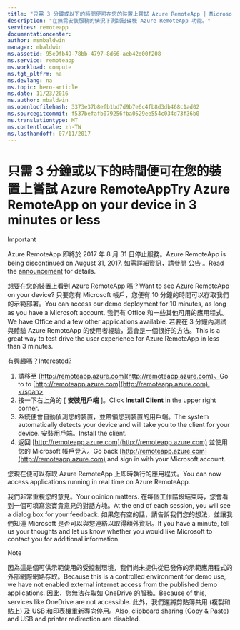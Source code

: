 ```yaml
---
title: "只需 3 分鐘或以下的時間便可在您的裝置上嘗試 Azure RemoteApp | Microsoft Docs"
description: "在無需安裝服務的情況下測試磁碟機 Azure RemoteApp 功能。"
services: remoteapp
documentationcenter: 
author: msmbaldwin
manager: mbaldwin
ms.assetid: 95e9fb49-78bb-4797-8d66-aeb42d00f208
ms.service: remoteapp
ms.workload: compute
ms.tgt_pltfrm: na
ms.devlang: na
ms.topic: hero-article
ms.date: 11/23/2016
ms.author: mbaldwin
ms.openlocfilehash: 3373e37b8efb1bd7d9b7e6c4fb8d3db468c1ad02
ms.sourcegitcommit: f537befafb079256fba0529ee554c034d73f36b0
ms.translationtype: MT
ms.contentlocale: zh-TW
ms.lasthandoff: 07/11/2017
---
```

# <a name="try-azure-remoteapp-on-your-device-in-3-minutes-or-less"></a><span data-ttu-id="b7df4-103">只需 3 分鐘或以下的時間便可在您的裝置上嘗試 Azure RemoteApp</span><span class="sxs-lookup"><span data-stu-id="b7df4-103">Try Azure RemoteApp on your device in 3 minutes or less</span></span>
> [!IMPORTANT]
> <span data-ttu-id="b7df4-104">Azure RemoteApp 即將於 2017 年 8 月 31 日停止服務。</span><span class="sxs-lookup"><span data-stu-id="b7df4-104">Azure RemoteApp is being discontinued on August 31, 2017.</span></span> <span data-ttu-id="b7df4-105">如需詳細資訊，請參閱 [公告](https://go.microsoft.com/fwlink/?linkid=821148) 。</span><span class="sxs-lookup"><span data-stu-id="b7df4-105">Read the [announcement](https://go.microsoft.com/fwlink/?linkid=821148) for details.</span></span>
> 
> 

<span data-ttu-id="b7df4-106">想要在您的裝置上看到 Azure RemoteApp 嗎？</span><span class="sxs-lookup"><span data-stu-id="b7df4-106">Want to see Azure RemoteApp on your device?</span></span> <span data-ttu-id="b7df4-107">只要您有 Microsoft 帳戶，您便有 10 分鐘的時間可以存取我們的示範部署。</span><span class="sxs-lookup"><span data-stu-id="b7df4-107">You can access our demo deployment for 10 minutes, as long as you have a Microsoft account.</span></span> <span data-ttu-id="b7df4-108">我們有 Office 和一些其他可用的應用程式。</span><span class="sxs-lookup"><span data-stu-id="b7df4-108">We have Office and a few other applications available.</span></span> <span data-ttu-id="b7df4-109">若要在 3 分鐘內測試與體驗 Azure RemoteApp 的使用者經驗，這會是一個很好的方法。</span><span class="sxs-lookup"><span data-stu-id="b7df4-109">This is a great way to test drive the user experience for Azure RemoteApp in less than 3 minutes.</span></span>

<span data-ttu-id="b7df4-110">有興趣嗎？</span><span class="sxs-lookup"><span data-stu-id="b7df4-110">Interested?</span></span>

1. <span data-ttu-id="b7df4-111">請移至 [http://remoteapp.azure.com](http://remoteapp.azure.com)。</span><span class="sxs-lookup"><span data-stu-id="b7df4-111">Go to to [http://remoteapp.azure.com](http://remoteapp.azure.com).</span></span>
2. <span data-ttu-id="b7df4-112">按一下右上角的 [ **安裝用戶端** ]。</span><span class="sxs-lookup"><span data-stu-id="b7df4-112">Click **Install Client** in the upper right corner.</span></span>  
3. <span data-ttu-id="b7df4-113">系統便會自動偵測您的裝置，並帶領您到裝置的用戶端。</span><span class="sxs-lookup"><span data-stu-id="b7df4-113">The system automatically detects your device and will take you to the client for your device.</span></span> <span data-ttu-id="b7df4-114">安裝用戶端。</span><span class="sxs-lookup"><span data-stu-id="b7df4-114">Install the client.</span></span>
4. <span data-ttu-id="b7df4-115">返回 [http://remoteapp.azure.com](http://remoteapp.azure.com) 並使用您的 Microsoft 帳戶登入。</span><span class="sxs-lookup"><span data-stu-id="b7df4-115">Go back [http://remoteapp.azure.com](http://remoteapp.azure.com) and  sign in with your Microsoft account.</span></span>

<span data-ttu-id="b7df4-116">您現在便可以存取 Azure RemoteApp 上即時執行的應用程式。</span><span class="sxs-lookup"><span data-stu-id="b7df4-116">You can now access applications running in real time on Azure RemoteApp.</span></span>

<span data-ttu-id="b7df4-117">我們非常重視您的意見。</span><span class="sxs-lookup"><span data-stu-id="b7df4-117">Your opinion matters.</span></span> <span data-ttu-id="b7df4-118">在每個工作階段結束時，您會看到一個可填寫您寶貴意見的對話方塊。</span><span class="sxs-lookup"><span data-stu-id="b7df4-118">At the end of each session, you will see a dialog box for your feedback.</span></span> <span data-ttu-id="b7df4-119">如果您有空的話，請告訴我們您的想法，並讓我們知道 Microsoft 是否可以與您連絡以取得額外資訊。</span><span class="sxs-lookup"><span data-stu-id="b7df4-119">If you have a minute, tell us your thoughts and let us know whether you would like Microsoft to contact you for additional information.</span></span>

> [!NOTE]
> <span data-ttu-id="b7df4-120">因為這是個可供示範使用的受控制環境，我們尚未提供從已發佈的示範應用程式的外部網際網路存取。</span><span class="sxs-lookup"><span data-stu-id="b7df4-120">Because this is a controlled environment for demo use, we have not enabled external internet access from the published demo applications.</span></span> <span data-ttu-id="b7df4-121">因此，您無法存取如 OneDrive 的服務。</span><span class="sxs-lookup"><span data-stu-id="b7df4-121">Because of this, services like OneDrive are not accessible.</span></span> <span data-ttu-id="b7df4-122">此外，我們還將剪貼簿共用 (複製和貼上) 及 USB 和印表機重新導向停用。</span><span class="sxs-lookup"><span data-stu-id="b7df4-122">Also, clipboard sharing (Copy & Paste) and USB and printer redirection are disabled.</span></span>  
> 
> 

